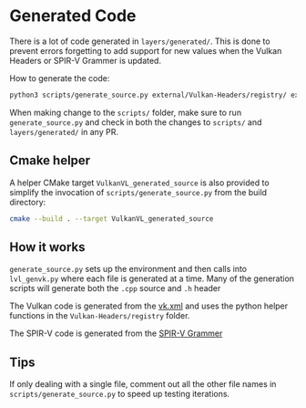 # Generated Code

There is a lot of code generated in `layers/generated/`. This is done to prevent errors forgetting to add support for new
values when the Vulkan Headers or SPIR-V Grammer is updated.

How to generate the code:

```bash
python3 scripts/generate_source.py external/Vulkan-Headers/registry/ external/SPIRV-Headers/include/spirv/unified1/
```

When making change to the `scripts/` folder, make sure to run `generate_source.py` and check in both the changes to
`scripts/` and `layers/generated/` in any PR.

## Cmake helper

A helper CMake target `VulkanVL_generated_source` is also provided to simplify
the invocation of `scripts/generate_source.py` from the build directory:

```bash
cmake --build . --target VulkanVL_generated_source
```

## How it works

`generate_source.py` sets up the environment and then calls into `lvl_genvk.py` where each file is generated at a time. Many of the generation scripts will generate both the `.cpp` source and `.h` header

The Vulkan code is generated from the [vk.xml](https://github.com/KhronosGroup/Vulkan-Headers/blob/main/registry/vk.xml) and uses the python helper functions in the `Vulkan-Headers/registry` folder.

The SPIR-V code is generated from the [SPIR-V Grammer](https://github.com/KhronosGroup/SPIRV-Headers/blob/master/include/spirv/unified1/spirv.core.grammar.json)

## Tips

If only dealing with a single file, comment out all the other file names in `scripts/generate_source.py` to speed up testing iterations.
